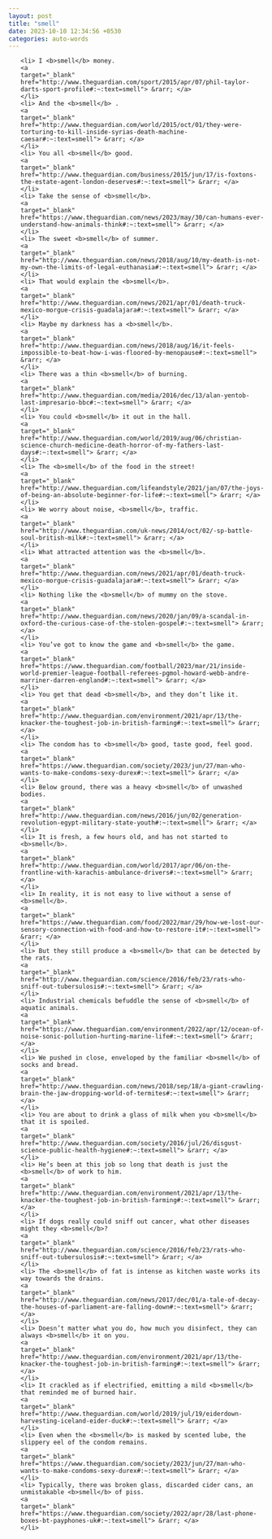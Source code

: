 ```yaml
---
layout: post
title: "smell"
date: 2023-10-10 12:34:56 +0530
categories: auto-words
---
```

<ol>

    <li> I <b>smell</b> money.
    <a 
    target="_blank" 
    href="http://www.theguardian.com/sport/2015/apr/07/phil-taylor-darts-sport-profile#:~:text=smell"> &rarr; </a>
    </li>
    <li> And the <b>smell</b> .
    <a 
    target="_blank" 
    href="http://www.theguardian.com/world/2015/oct/01/they-were-torturing-to-kill-inside-syrias-death-machine-caesar#:~:text=smell"> &rarr; </a>
    </li>
    <li> You all <b>smell</b> good.
    <a 
    target="_blank" 
    href="http://www.theguardian.com/business/2015/jun/17/is-foxtons-the-estate-agent-london-deserves#:~:text=smell"> &rarr; </a>
    </li>
    <li> Take the sense of <b>smell</b>.
    <a 
    target="_blank" 
    href="https://www.theguardian.com/news/2023/may/30/can-humans-ever-understand-how-animals-think#:~:text=smell"> &rarr; </a>
    </li>
    <li> The sweet <b>smell</b> of summer.
    <a 
    target="_blank" 
    href="http://www.theguardian.com/news/2018/aug/10/my-death-is-not-my-own-the-limits-of-legal-euthanasia#:~:text=smell"> &rarr; </a>
    </li>
    <li> That would explain the <b>smell</b>.
    <a 
    target="_blank" 
    href="http://www.theguardian.com/news/2021/apr/01/death-truck-mexico-morgue-crisis-guadalajara#:~:text=smell"> &rarr; </a>
    </li>
    <li> Maybe my darkness has a <b>smell</b>.
    <a 
    target="_blank" 
    href="http://www.theguardian.com/news/2018/aug/16/it-feels-impossible-to-beat-how-i-was-floored-by-menopause#:~:text=smell"> &rarr; </a>
    </li>
    <li> There was a thin <b>smell</b> of burning.
    <a 
    target="_blank" 
    href="http://www.theguardian.com/media/2016/dec/13/alan-yentob-last-impresario-bbc#:~:text=smell"> &rarr; </a>
    </li>
    <li> You could <b>smell</b> it out in the hall.
    <a 
    target="_blank" 
    href="http://www.theguardian.com/world/2019/aug/06/christian-science-church-medicine-death-horror-of-my-fathers-last-days#:~:text=smell"> &rarr; </a>
    </li>
    <li> The <b>smell</b> of the food in the street!
    <a 
    target="_blank" 
    href="http://www.theguardian.com/lifeandstyle/2021/jan/07/the-joys-of-being-an-absolute-beginner-for-life#:~:text=smell"> &rarr; </a>
    </li>
    <li> We worry about noise, <b>smell</b>, traffic.
    <a 
    target="_blank" 
    href="http://www.theguardian.com/uk-news/2014/oct/02/-sp-battle-soul-british-milk#:~:text=smell"> &rarr; </a>
    </li>
    <li> What attracted attention was the <b>smell</b>.
    <a 
    target="_blank" 
    href="http://www.theguardian.com/news/2021/apr/01/death-truck-mexico-morgue-crisis-guadalajara#:~:text=smell"> &rarr; </a>
    </li>
    <li> Nothing like the <b>smell</b> of mummy on the stove.
    <a 
    target="_blank" 
    href="http://www.theguardian.com/news/2020/jan/09/a-scandal-in-oxford-the-curious-case-of-the-stolen-gospel#:~:text=smell"> &rarr; </a>
    </li>
    <li> You’ve got to know the game and <b>smell</b> the game.
    <a 
    target="_blank" 
    href="https://www.theguardian.com/football/2023/mar/21/inside-world-premier-league-football-referees-pgmol-howard-webb-andre-marriner-darren-england#:~:text=smell"> &rarr; </a>
    </li>
    <li> You get that dead <b>smell</b>, and they don’t like it.
    <a 
    target="_blank" 
    href="http://www.theguardian.com/environment/2021/apr/13/the-knacker-the-toughest-job-in-british-farming#:~:text=smell"> &rarr; </a>
    </li>
    <li> The condom has to <b>smell</b> good, taste good, feel good.
    <a 
    target="_blank" 
    href="https://www.theguardian.com/society/2023/jun/27/man-who-wants-to-make-condoms-sexy-durex#:~:text=smell"> &rarr; </a>
    </li>
    <li> Below ground, there was a heavy <b>smell</b> of unwashed bodies.
    <a 
    target="_blank" 
    href="http://www.theguardian.com/news/2016/jun/02/generation-revolution-egypt-military-state-youth#:~:text=smell"> &rarr; </a>
    </li>
    <li> It is fresh, a few hours old, and has not started to <b>smell</b>.
    <a 
    target="_blank" 
    href="http://www.theguardian.com/world/2017/apr/06/on-the-frontline-with-karachis-ambulance-drivers#:~:text=smell"> &rarr; </a>
    </li>
    <li> In reality, it is not easy to live without a sense of <b>smell</b>.
    <a 
    target="_blank" 
    href="https://www.theguardian.com/food/2022/mar/29/how-we-lost-our-sensory-connection-with-food-and-how-to-restore-it#:~:text=smell"> &rarr; </a>
    </li>
    <li> But they still produce a <b>smell</b> that can be detected by the rats.
    <a 
    target="_blank" 
    href="http://www.theguardian.com/science/2016/feb/23/rats-who-sniff-out-tubersulosis#:~:text=smell"> &rarr; </a>
    </li>
    <li> Industrial chemicals befuddle the sense of <b>smell</b> of aquatic animals.
    <a 
    target="_blank" 
    href="https://www.theguardian.com/environment/2022/apr/12/ocean-of-noise-sonic-pollution-hurting-marine-life#:~:text=smell"> &rarr; </a>
    </li>
    <li> We pushed in close, enveloped by the familiar <b>smell</b> of socks and bread.
    <a 
    target="_blank" 
    href="http://www.theguardian.com/news/2018/sep/18/a-giant-crawling-brain-the-jaw-dropping-world-of-termites#:~:text=smell"> &rarr; </a>
    </li>
    <li> You are about to drink a glass of milk when you <b>smell</b> that it is spoiled.
    <a 
    target="_blank" 
    href="http://www.theguardian.com/society/2016/jul/26/disgust-science-public-health-hygiene#:~:text=smell"> &rarr; </a>
    </li>
    <li> He’s been at this job so long that death is just the <b>smell</b> of work to him.
    <a 
    target="_blank" 
    href="http://www.theguardian.com/environment/2021/apr/13/the-knacker-the-toughest-job-in-british-farming#:~:text=smell"> &rarr; </a>
    </li>
    <li> If dogs really could sniff out cancer, what other diseases might they <b>smell</b>?
    <a 
    target="_blank" 
    href="http://www.theguardian.com/science/2016/feb/23/rats-who-sniff-out-tubersulosis#:~:text=smell"> &rarr; </a>
    </li>
    <li> The <b>smell</b> of fat is intense as kitchen waste works its way towards the drains.
    <a 
    target="_blank" 
    href="http://www.theguardian.com/news/2017/dec/01/a-tale-of-decay-the-houses-of-parliament-are-falling-down#:~:text=smell"> &rarr; </a>
    </li>
    <li> Doesn’t matter what you do, how much you disinfect, they can always <b>smell</b> it on you.
    <a 
    target="_blank" 
    href="http://www.theguardian.com/environment/2021/apr/13/the-knacker-the-toughest-job-in-british-farming#:~:text=smell"> &rarr; </a>
    </li>
    <li> It crackled as if electrified, emitting a mild <b>smell</b> that reminded me of burned hair.
    <a 
    target="_blank" 
    href="http://www.theguardian.com/world/2019/jul/19/eiderdown-harvesting-iceland-eider-duck#:~:text=smell"> &rarr; </a>
    </li>
    <li> Even when the <b>smell</b> is masked by scented lube, the slippery eel of the condom remains.
    <a 
    target="_blank" 
    href="https://www.theguardian.com/society/2023/jun/27/man-who-wants-to-make-condoms-sexy-durex#:~:text=smell"> &rarr; </a>
    </li>
    <li> Typically, there was broken glass, discarded cider cans, an unmistakable <b>smell</b> of piss.
    <a 
    target="_blank" 
    href="https://www.theguardian.com/society/2022/apr/28/last-phone-boxes-bt-payphones-uk#:~:text=smell"> &rarr; </a>
    </li>